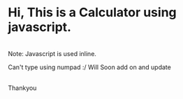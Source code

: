 
<br>
<h1>Hi, This is a Calculator using javascript.</h1>
<br>
Note: Javascript is used inline.
<p>Can't type using numpad :/ 
Will Soon add on and update</p>
<br>
Thankyou
